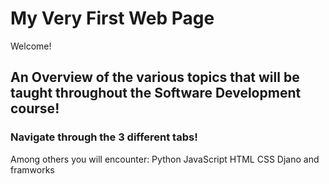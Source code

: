 
# My Very First Web Page

Welcome!

## An Overview of the various topics that will be taught throughout the Software Development course!

### Navigate through the 3 different tabs!

Among others you will encounter: 
Python
JavaScript
HTML
CSS
Djano and framworks



